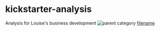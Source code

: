 # kickstarter-analysis
Analysis for Louise's business development
![parent category](path/to/image_name.png)
[filename](path/to/filename.xlxs)
